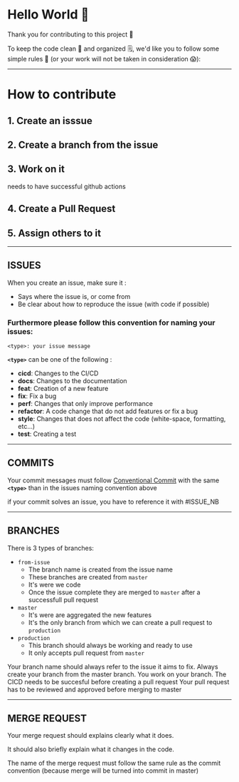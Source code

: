 # Hello World 👋

Thank you for contributing to this project 🙏

To keep the code clean 🧹 and organized 🗒️, we'd like you to follow some simple rules 📏 (or your work will not be taken in consideration 😱):

---
# How to contribute

## 1. Create an isssue

## 2. Create a branch from the issue

## 3. Work on it

needs to have successful github actions

## 4. Create a Pull Request

## 5. Assign others to it


---
## ISSUES
When you create an issue, make sure it :
- Says where the issue is, or come from
- Be clear about how to reproduce the issue (with code if possible)

### Furthermore please follow this convention for naming your issues:
```
<type>: your issue message
```
**`<type>`** can be one of the following :
- **cicd**: Changes to the CI/CD
- **docs**: Changes to the documentation
- **feat**: Creation of a new feature
- **fix**: Fix a bug
- **perf**: Changes that only improve performance
- **refactor**: A code change that do not add features or fix a bug 
- **style**: Changes that does not affect the code (white-space, formatting, etc...)
- **test**: Creating a test

---
## COMMITS
Your commit messages must follow [Conventional Commit](https://www.conventionalcommits.org/en/v1.0.0/)
with the same **`<type>`** than in the issues naming convention above 

if your commit solves an issue, you have to reference it with #ISSUE_NB

---
## BRANCHES

There is 3 types of branches:
 - `from-issue`
   - The branch name is created from the issue name
   - These branches are created from `master`
   - It's were we code
   - Once the issue complete they are merged to `master` after a successfull pull request
 - `master`
   - It's were are aggregated the new features
   - It's the only branch from which we can create a pull request to `production`
 - `production`
   - This branch should always be working and ready to use
   - It only accepts pull request from `master`

Your branch name should always refer to the issue it aims to fix.
Always create your branch from the master branch.
You work on your branch.
The CICD needs to be succesful before creating a pull request
Your pull request has to be reviewed and approved before merging to master


---
## MERGE REQUEST
Your merge request should explains clearly what it does.

It should also briefly explain what it changes in the code.

The name of the merge request must follow the same rule as the commit convention (because merge will be turned into commit in master)